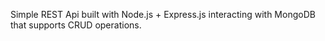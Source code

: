 Simple REST Api built with Node.js + Express.js interacting with MongoDB that supports CRUD operations.
